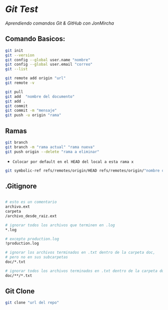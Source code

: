 # **_Git Test_**

_Aprendiendo comandos Git & GitHub con JonMircha_

## Comando Basicos:

```bash
git init
git --version
git config --global user.name "nombre"
git config --global user.email "correo"
git --list

git remote add origin "url"
git remote -v

git pull
git add  "nombre del documento"
git add .
git commit
git commit -m "mensaje"
git push -u origin "rama"
```

## Ramas

```bash
git branch
git branch -m "rama actual" "rama nueva"
git push origin --delete "rama a eliminar"

```

 -  `Colocar por default en el HEAD del local a esta rama x`
``` bash
git symbolic-ref refs/remotes/origin/HEAD refs/remotes/origin/"nombre de la rama"
```

## .Gitignore
``` bash 

# esto es un comentario
archivo.ext
carpeta
/archivo_desde_raiz.ext

# ignorar todos los archivos que terminen en .log
*.log

# excepto production.log
!production.log

# ignorar los archivos terminados en .txt dentro de la carpeta doc,
# pero no en sus subcarpetas
doc/*.txt

# ignorar todos los archivos terminados en .txt dentro de la carpeta doc y también en sus subcarpetas
doc/**/*.txt
```

## Git Clone
``` bash
git clone "url del repo" 
```
